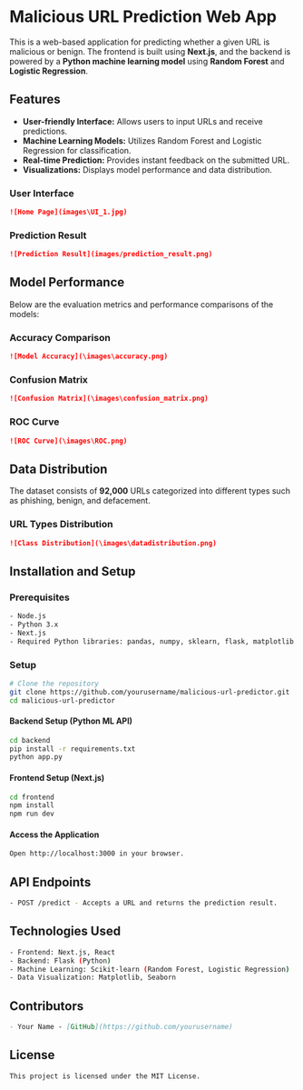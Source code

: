 # Malicious URL Prediction Web App

This is a web-based application for predicting whether a given URL is malicious or benign. The frontend is built using **Next.js**, and the backend is powered by a **Python machine learning model** using **Random Forest** and **Logistic Regression**.

## Features
- **User-friendly Interface:** Allows users to input URLs and receive predictions.
- **Machine Learning Models:** Utilizes Random Forest and Logistic Regression for classification.
- **Real-time Prediction:** Provides instant feedback on the submitted URL.
- **Visualizations:** Displays model performance and data distribution.


### User Interface
```md
![Home Page](images\UI_1.jpg)

```

### Prediction Result
```md
![Prediction Result](images/prediction_result.png)
```

## Model Performance
Below are the evaluation metrics and performance comparisons of the models:

### Accuracy Comparison
```md
![Model Accuracy](\images\accuracy.png)
```

### Confusion Matrix
```md
![Confusion Matrix](\images\confusion_matrix.png)
```

### ROC Curve
```md
![ROC Curve](\images\ROC.png)
```

## Data Distribution
The dataset consists of **92,000** URLs categorized into different types such as phishing, benign, and defacement.

### URL Types Distribution
```md
![Class Distribution](\images\datadistribution.png)
```



## Installation and Setup
### Prerequisites
```sh
- Node.js
- Python 3.x
- Next.js
- Required Python libraries: pandas, numpy, sklearn, flask, matplotlib
```

### Setup
```sh
# Clone the repository
git clone https://github.com/yourusername/malicious-url-predictor.git
cd malicious-url-predictor
```

#### Backend Setup (Python ML API)
```sh
cd backend
pip install -r requirements.txt
python app.py
```

#### Frontend Setup (Next.js)
```sh
cd frontend
npm install
npm run dev
```

#### Access the Application
```sh
Open http://localhost:3000 in your browser.
```

## API Endpoints
```sh
- POST /predict - Accepts a URL and returns the prediction result.
```

## Technologies Used
```sh
- Frontend: Next.js, React
- Backend: Flask (Python)
- Machine Learning: Scikit-learn (Random Forest, Logistic Regression)
- Data Visualization: Matplotlib, Seaborn
```

## Contributors
```md
- Your Name - [GitHub](https://github.com/yourusername)
```

## License
```md
This project is licensed under the MIT License.
```

